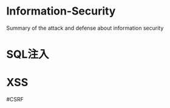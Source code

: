 # Information-Security
Summary of the attack and defense about information security

# SQL注入



# XSS



#CSRF

